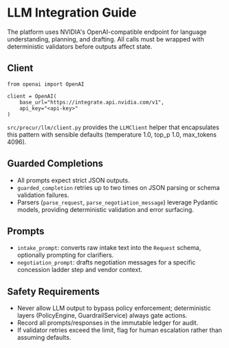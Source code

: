 # LLM Integration Guide

The platform uses NVIDIA's OpenAI-compatible endpoint for language understanding, planning, and drafting. All calls must be wrapped with deterministic validators before outputs affect state.

## Client
```
from openai import OpenAI

client = OpenAI(
    base_url="https://integrate.api.nvidia.com/v1",
    api_key="<api-key>"
)
```

`src/procur/llm/client.py` provides the `LLMClient` helper that encapsulates this pattern with sensible defaults (temperature 1.0, top_p 1.0, max_tokens 4096).

## Guarded Completions
- All prompts expect strict JSON outputs.
- `guarded_completion` retries up to two times on JSON parsing or schema validation failures.
- Parsers (`parse_request`, `parse_negotiation_message`) leverage Pydantic models, providing deterministic validation and error surfacing.

## Prompts
- `intake_prompt`: converts raw intake text into the `Request` schema, optionally prompting for clarifiers.
- `negotiation_prompt`: drafts negotiation messages for a specific concession ladder step and vendor context.

## Safety Requirements
- Never allow LLM output to bypass policy enforcement; deterministic layers (PolicyEngine, GuardrailService) always gate actions.
- Record all prompts/responses in the immutable ledger for audit.
- If validator retries exceed the limit, flag for human escalation rather than assuming defaults.

